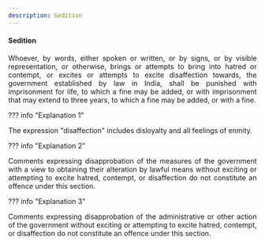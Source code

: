 ```yaml
---
description: Sedition
---
```


#### Sedition
<div style="text-align: justify">

Whoever, by words, either spoken or written, or by signs, or by visible representation, or otherwise, brings or attempts to bring into hatred or contempt, or excites or attempts to excite disaffection towards, the government established by law in India, shall be punished with imprisonment for life, to which a fine may be added, or with imprisonment that may extend to three years, to which a fine may be added, or with a fine.

</div>

??? info "Explanation 1"
    <div style="text-align: justify"> The expression "disaffection" includes disloyalty and all feelings of enmity.

??? info "Explanation 2"
    <div style="text-align: justify"> Comments expressing disapprobation of the measures of the government with a view to obtaining their alteration by lawful means without exciting or attempting to excite hatred, contempt, or disaffection do not constitute an offence under this section.

??? info "Explanation 3"
    <div style="text-align: justify"> Comments expressing disapprobation of the administrative or other action of the government without exciting or attempting to excite hatred, contempt, or disaffection do not constitute an offence under this section.
